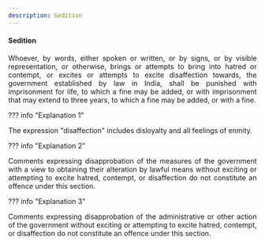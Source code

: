 ```yaml
---
description: Sedition
---
```


#### Sedition
<div style="text-align: justify">

Whoever, by words, either spoken or written, or by signs, or by visible representation, or otherwise, brings or attempts to bring into hatred or contempt, or excites or attempts to excite disaffection towards, the government established by law in India, shall be punished with imprisonment for life, to which a fine may be added, or with imprisonment that may extend to three years, to which a fine may be added, or with a fine.

</div>

??? info "Explanation 1"
    <div style="text-align: justify"> The expression "disaffection" includes disloyalty and all feelings of enmity.

??? info "Explanation 2"
    <div style="text-align: justify"> Comments expressing disapprobation of the measures of the government with a view to obtaining their alteration by lawful means without exciting or attempting to excite hatred, contempt, or disaffection do not constitute an offence under this section.

??? info "Explanation 3"
    <div style="text-align: justify"> Comments expressing disapprobation of the administrative or other action of the government without exciting or attempting to excite hatred, contempt, or disaffection do not constitute an offence under this section.
